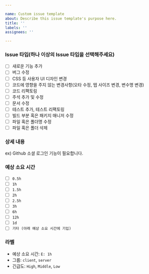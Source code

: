 ```yaml
---

name: Custom issue template
about: Describe this issue template's purpose here.
title: ''
labels: ''
assignees: ''

---
```

### Issue 타입(하나 이상의 Issue 타입을 선택해주세요)
- [ ] 새로운 기능 추가
- [ ] 버그 수정
- [ ] CSS 등 사용자 UI 디자인 변경
- [ ] 코드에 영향을 주지 않는 변경사항(오타 수정, 탭 사이즈 변경, 변수명 변경)
- [ ] 코드 리팩토링
- [ ] 주석 추가 및 수정
- [ ] 문서 수정
- [ ] 테스트 추가, 테스트 리팩토링
- [ ] 빌드 부분 혹은 패키지 매니저 수정
- [ ] 파일 혹은 폴더명 수정
- [ ] 파일 혹은 폴더 삭제

### 상세 내용
ex) Github 소셜 로그인 기능이 필요합니다.

### 예상 소요 시간
- [ ] `0.5h`
- [ ] `1h`
- [ ] `1.5h`
- [ ] `2h`
- [ ] `2.5h`
- [ ] `3h`
- [ ] `6h`
- [ ] `12h`
- [ ] `1d`
- [ ] `기타 (아래 예상 소요 시간에 기입)`

### 라벨
- 예상 소요 시간: `E: 1h`
- 그룹: `client`, `server`
- 긴급도: `High`, `Middle`, `Low`
